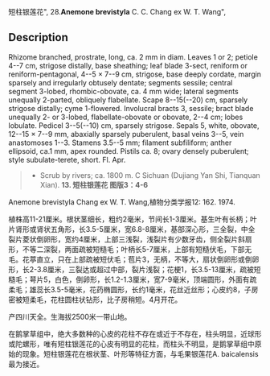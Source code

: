 短柱银莲花",
28.**Anemone brevistyla** C. C. Chang ex W. T. Wang",

## Description
Rhizome branched, prostrate, long, ca. 2 mm in diam. Leaves 1 or 2; petiole 4--7 cm, strigose distally, base sheathing; leaf blade 3-sect, reniform or reniform-pentagonal, 4--5 × 7--9 cm, strigose, base deeply cordate, margin sparsely and irregularly obtusely dentate; segments sessile; central segment 3-lobed, rhombic-obovate, ca. 4 mm wide; lateral segments unequally 2-parted, obliquely flabellate. Scape 8--15(--20) cm, sparsely strigose distally; cyme 1-flowered. Involucral bracts 3, sessile; bract blade unequally 2- or 3-lobed, flabellate-obovate or obovate, 2--4 cm; lobes lobulate. Pedicel 3--5(--10) cm, sparsely strigose. Sepals 5, white, obovate, 12--15 × 7--9 mm, abaxially sparsely puberulent, basal veins 3--5, vein anastomoses 1--3. Stamens 3.5--5 mm; filament subfiliform; anther ellipsoid, ca.1 mm, apex rounded. Pistils ca. 8; ovary densely puberulent; style subulate-terete, short. Fl. Apr.

> * Scrub by rivers; ca. 1800 m. C Sichuan (Dujiang Yan Shi, Tianquan Xian).
**13. 短柱银莲花 图版3：4-6**

Anemone brevistyla Chang ex W. T. Wang,植物分类学报12: 162. 1974.

植株高11-21厘米。根状茎细长，粗约2毫米，节间长1-3厘米。基生叶有长柄；叶片肾形或肾状五角形，长3.5-5厘米，宽6.8-8厘米，基部深心形，三全裂，中全裂片菱状倒卵形，宽约4厘米，上部三浅裂，浅裂片有少数牙齿，侧全裂片斜扇形，不等二深裂，两面疏被短糙毛；叶柄长5-7厘米，上部有短糙伏毛，下部无毛。花葶直立，只在上部疏被短伏毛；苞片3，无柄，不等大，扇状倒卵形或倒卵形，长2-3.8厘米，三裂达或超过中部，裂片浅裂；花梗1，长3.5-13厘米，疏被短糙毛；萼片5，白色，倒卵形，长1.2-1.3厘米，宽7-9毫米，顶端圆形，外面有疏柔毛；雄蕊长3.5-5毫米，花药椭圆形，长约1毫米，花丝近丝形；心皮约8，子房密被短柔毛，花柱圆柱状钻形，比子房稍短。4月开花。

产四川天全。生海拔2500米一带山地。

在鹅掌草组中，绝大多数种的心皮的花柱不存在或近于不存在，柱头明显，近球形或陀螺形，唯有短柱银莲花的心皮有明显的花柱，而柱头不明显，是鹅掌草组中原始的现象。短柱银莲花在根状茎、叶形等特征方面，与毛果银莲花A. baicalensis最为接近。
